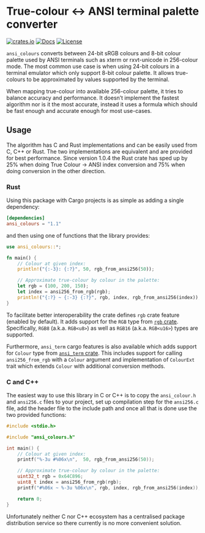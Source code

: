 # True-colour ↔ ANSI terminal palette converter

[![crates.io](https://img.shields.io/crates/v/ansi_colours)](https://crates.io/crates/ansi_colours)
[![Docs](https://docs.rs/ansi_colours/badge.svg)](https://docs.rs/ansi_colours)
[![License](https://img.shields.io/badge/license-LGPL-blue.svg)](https://github.com/mina86/ansi_colours/blob/master/LICENSE)

`ansi_colours` converts between 24-bit sRGB colours and 8-bit colour
palette used by ANSI terminals such as xterm or rxvt-unicode in
256-colour mode.  The most common use case is when using 24-bit
colours in a terminal emulator which only support 8-bit colour
palette.  It allows true-colours to be approximated by values
supported by the terminal.

When mapping true-colour into available 256-colour palette, it tries
to balance accuracy and performance.  It doesn’t implement the fastest
algorithm nor is it the most accurate, instead it uses a formula which
should be fast enough and accurate enough for most use-cases.

## Usage

The algorithm has C and Rust implementations and can be easily used
from C, C++ or Rust.  The two implementations are equivalent and are
provided for best performance.  Since version 1.0.4 the Rust crate has
sped up by 25% when doing True Colour → ANSI index conversion and 75%
when doing conversion in the other direction.

### Rust

Using this package with Cargo projects is as simple as adding a single
dependency:

```toml
[dependencies]
ansi_colours = "1.1"
```

and then using one of functions that the library provides:

```rust
use ansi_colours::*;

fn main() {
    // Colour at given index:
    println!("{:-3}: {:?}", 50, rgb_from_ansi256(50));

    // Approximate true-colour by colour in the palette:
    let rgb = (100, 200, 150);
    let index = ansi256_from_rgb(rgb);
    println!("{:?} ~ {:-3} {:?}", rgb, index, rgb_from_ansi256(index));
}
```

To facilitate better interoperability the crate defines `rgb` crate
feature (enabled by default).  It adds support for the `RGB` type from
[`rgb` crate](https://crates.io/crates/rgb).  Specifically, `RGB8`
(a.k.a. `RGB<u8>`) as well as `RGB16` (a.k.a. `RGB<u16>`) types are
supported.

Furthermore, `ansi_term` cargo features is also available which adds
support for `Colour` type from [`ansi_term`
crate](https://crates.io/crates/ansi_term).  This includes support for
calling `ansi256_from_rgb` with a `Colour` argument and implementation
of `ColourExt` trait which extends `Colour` with additional conversion
methods.

### C and C++

The easiest way to use this library in C or C++ is to copy the
`ansi_colour.h` and `ansi256.c` files to your project, set up
compilation step for the `ansi256.c` file, add the header file to the
include path and once all that is done use the two provided functions:

```c
#include <stdio.h>

#include "ansi_colours.h"

int main() {
    // Colour at given index:
    printf("%-3u #%06x\n",  50, rgb_from_ansi256(50));

    // Approximate true-colour by colour in the palette:
    uint32_t rgb = 0x64C896;
    uint8_t index = ansi256_from_rgb(rgb);
    printf("#%06x ~ %-3u %06x\n", rgb, index, rgb_from_ansi256(index));

    return 0;
}
```

Unfortunately neither C nor C++ ecosystem has a centralised package
distribution service so there currently is no more convenient
solution.
